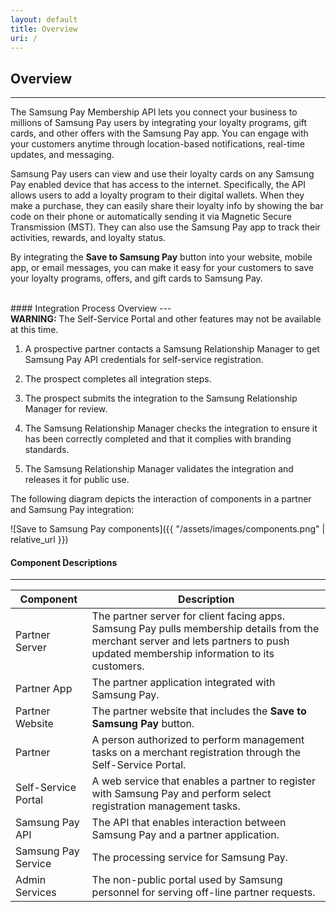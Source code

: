 ```yaml
---
layout: default
title: Overview
uri: /
---
```


## Overview
---
The Samsung Pay Membership API lets you connect your business to millions of Samsung Pay users by integrating your loyalty programs, gift cards, and other offers with the Samsung Pay app. You can engage with your customers anytime through location-based notifications, real-time updates, and messaging.

Samsung Pay users can view and use their loyalty cards on any Samsung Pay enabled device that has access to the internet. Specifically, the API allows users to add a loyalty program to their digital wallets. When they make a purchase, they can easily share their loyalty info by showing the bar code on their phone or automatically sending it via Magnetic Secure Transmission (MST). They can also use the Samsung Pay app to track their activities, rewards, and loyalty status.

By integrating the **Save to Samsung Pay** button into your website, mobile app, or email messages, you can make it easy for your customers to save your loyalty programs, offers, and gift cards to Samsung Pay.

<br>
#### Integration Process Overview
---
<div class="notification is-warning">
  <span class="icon">
    <i class="fa fa-info-circle" aria-hidden="true"></i>
  </span>
  <strong>WARNING:</strong> The Self-Service Portal and other features may not be available at this time.
</div>

1. A prospective partner contacts a Samsung Relationship Manager to get Samsung Pay API credentials for self-service registration.

2. The prospect completes all integration steps.

3. The prospect submits the integration to the Samsung Relationship Manager for review.

4. The Samsung Relationship Manager checks the integration to ensure it has been correctly completed and that it complies with branding standards.

5. The Samsung Relationship Manager validates the integration and releases it for public use.

The following diagram depicts the interaction of components in a partner and Samsung Pay integration:

![Save to Samsung Pay components]({{ "/assets/images/components.png" | relative_url }})


#### Component Descriptions
---
<table class="table is-bordered components_desc">
  <thead>
    <tr>
      <th class="components_name">Component</th>
      <th>Description</th>
    </tr>
  </thead>
  <tbody>
    <tr>
      <td>Partner Server</td>
      <td>
        The partner server for client facing apps. Samsung Pay pulls membership details from the merchant server and lets partners to push updated membership information to its customers.
      </td>
    </tr>
    <tr>
      <td>Partner App</td>
      <td>
        The partner application integrated with Samsung Pay.
      </td>
    </tr>
    <tr>
      <td>Partner Website</td>
      <td>
        The partner website that includes the <strong>Save to Samsung Pay</strong> button.
      </td>
    </tr>
    <tr>
      <td>Partner</td>
      <td>
        A person authorized to perform management tasks on a merchant registration through the Self-Service Portal.
      </td>
    </tr>
    <tr>
      <td>Self-Service Portal</td>
      <td>
        A web service that enables a partner to register with Samsung Pay and perform select registration management tasks.
      </td>
    </tr>
    <tr>
      <td>Samsung Pay API</td>
      <td>
        The API that enables interaction between Samsung Pay and a partner application.
      </td>
    </tr>
    <tr>
      <td>Samsung Pay Service</td>
      <td>
        The processing service for Samsung Pay.
      </td>
    </tr>
    <tr>
      <td>Admin Services</td>
      <td>
        The non-public portal used by Samsung personnel for serving off-line partner requests.
      </td>
    </tr>
  </tbody>
</table>
